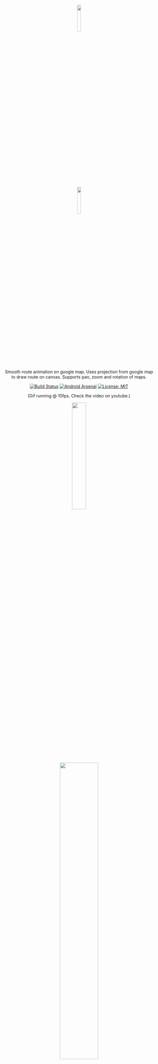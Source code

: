 
<p align="center"><img src="extras/ic_app.png" width="15%" /></p>
<p align="center"><img src="extras/trail_logo.png" width="15%"/></p>
<p align="center">Smooth route animation on google map. Uses projection from google map to draw route on canvas. Supports pan, zoom and rotation of maps.</p>
<p align="center">
  <a href="https://travis-ci.org/amalChandran/trail-android/"><img src="https://travis-ci.org/amalChandran/trail-android.svg?branch=master" alt="Build Status"></a>
  <a href="https://android-arsenal.com/details/1/6435"> <img src="https://img.shields.io/badge/Android%20Arsenal-amal%20chandran-green.svg?style=flat" alt="Android Arsenal"></a>
  <a href="https://github.com/angular/angular.js/blob/master/LICENSE"><img src="https://img.shields.io/badge/License-MIT-lightgrey.svg" alt="License: MIT"></a>
</p>

<p align="center">
  (Gif running @ 10fps. Check the video on youtube.)
</p>

<p align="center">
  <img src="extras/trail_prerelease.gif" width="30%" />
</p>
<p align="center">
  <a href="https://youtu.be/H_BWRTf0d8g"><img src="extras/youtube_grab.png" width="50%" /></a>
</p>

<p align="center">
  <a href="https://play.google.com/store/apps/details?id=com.amalbit.animationongooglemap"><img src="https://play.google.com/intl/en_us/badges/images/generic/en_badge_web_generic.png" alt="Build Status" width="30%"></a>

## Usage
If you want to build a debug version of this demo don't forget to insert a Google Maps API Key (follow steps [here](app/src/debug/res/values/google_maps_api.xml))

Replace SupportMapFragment with TrailSupportMapFragment.

```
Usage
   trailSupportMapFragment.setUpPath(routeLatLng, mMapInstance);
```

## Created by
Amal Chandran

## License
MIT © Amal Chandran
Google Play and the Google Play logo are trademarks of Google LLC.

## Logo
by <a href="https://dribbble.com/jibinscribbles">Jibin</a>

##
Big thanks to <a href="https://github.com/davidganster">Davidganster</a> for his additive animation <a href="https://github.com/wirecube/android_additive_animations">library.</a>


